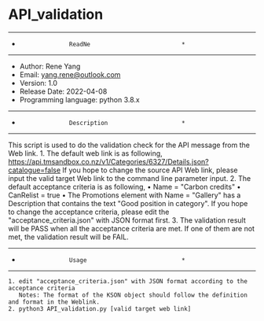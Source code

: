 # API_validation
*****************************************************
*                   ReadNe                          *
*****************************************************
*   Author: Rene Yang
*   Email: yang.rene@outlook.com
*   Version: 1.0
*   Release Date: 2022-04-08
*   Programming language: python 3.8.x
*****************************************************
*                   Description                     *
*****************************************************
This script is used to do the validation check for the API message from the Web link.
    1. The default web link is as following,
        https://api.tmsandbox.co.nz/v1/Categories/6327/Details.json?catalogue=false
        If you hope to change the source API Web link, please input the valid target Web link to the command line parameter input.
    2. The default acceptance criteria is as following,
        • Name = "Carbon credits"
        • CanRelist = true
        • The Promotions element with Name = "Gallery" has a Description that contains the text "Good position in category".
        If you hope to change the acceptance criteria, please edit the "acceptance_criteria.json" with JSON format first.
    3. The validation result will be PASS when all the acceptance criteria are met. If one of them are not met, the validation result will be FAIL.
*****************************************************
*                   Usage                           *
*****************************************************
    1. edit "acceptance_criteria.json" with JSON format according to the acceptance criteria
       Notes: The format of the KSON object should follow the definition and format in the Weblink.
    2. python3 API_validation.py [valid target web link]
